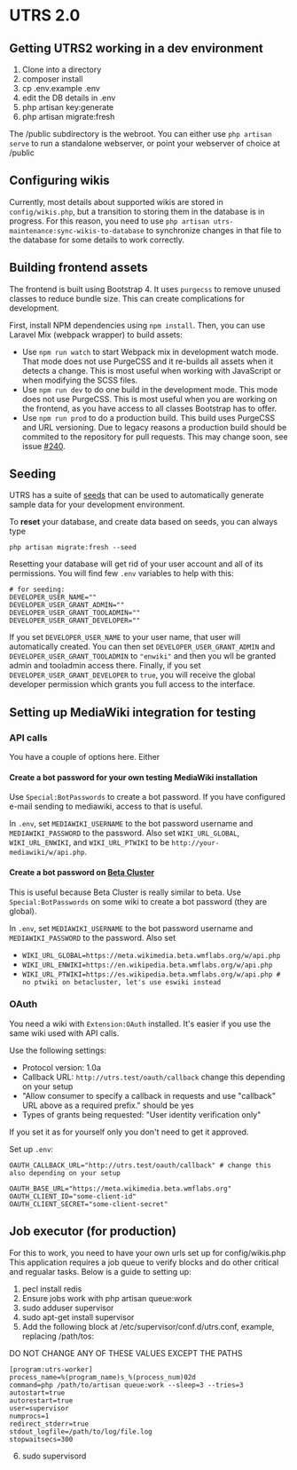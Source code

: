 # UTRS 2.0

## Getting UTRS2 working in a dev environment

1. Clone into a directory
2. composer install
3. cp .env.example .env
4. edit the DB details in .env
5. php artisan key:generate
6. php artisan migrate:fresh

The /public subdirectory is the webroot. You can either use `php artisan serve` to run a standalone webserver, or point your webserver of choice at /public

## Configuring wikis
Currently, most details about supported wikis are stored in `config/wikis.php`, but a transition to storing them in the database is in progress.
For this reason, you need to use `php artisan utrs-maintenance:sync-wikis-to-database` to synchronize changes in that file to the database for some details
to work correctly.

## Building frontend assets

The frontend is built using Bootstrap 4. It uses `purgecss` to remove unused classes to reduce bundle size. This can create complications for development.

First, install NPM dependencies using `npm install`. Then, you can use Laravel Mix (webpack wrapper) to build assets:

* Use `npm run watch` to start Webpack mix in development watch mode. That mode does not use PurgeCSS and it re-builds
  all assets when it detects a change. This is most useful when working with JavaScript or when modifying the SCSS files.
* Use `npm run dev` to do one build in the development mode. This mode does not use PurgeCSS. This is most useful when
  you are working on the frontend, as you have access to all classes Bootstrap has to offer.
* Use `npm run prod` to do a production build. This build uses PurgeCSS and URL versioning. Due to legacy reasons a
  production build should be commited to the repository for pull requests. This may change soon, see issue
  [#240](https://github.com/UTRS2/utrs/issues/240).

## Seeding

UTRS has a suite of [seeds](https://laravel.com/docs/8.x/seeding) that can be used to automatically generate sample data for your development environment.

To **reset** your database, and create data based on seeds, you can always type

```shell
php artisan migrate:fresh --seed
```

Resetting your database will get rid of your user account and all of its permissions. You will find few `.env` variables to help with this:
```dotenv
# for seeding:
DEVELOPER_USER_NAME=""
DEVELOPER_USER_GRANT_ADMIN=""
DEVELOPER_USER_GRANT_TOOLADMIN=""
DEVELOPER_USER_GRANT_DEVELOPER=""
```

If you set `DEVELOPER_USER_NAME` to your user name, that user will automatically created. You can then set
`DEVELOPER_USER_GRANT_ADMIN` and `DEVELOPER_USER_GRANT_TOOLADMIN` to `"enwiki"` and then you wll be granted admin and
tooladmin access there. Finally, if you set `DEVELOPER_USER_GRANT_DEVELOPER` to `true`, you will receive the global
developer permission which grants you full access to the interface.

## Setting up MediaWiki integration for testing

### API calls

You have a couple of options here. Either

#### Create a bot password for your own testing MediaWiki installation
Use `Special:BotPasswords` to create a bot password. If you have configured e-mail sending to mediawiki, access to that is useful.

In `.env`, set `MEDIAWIKI_USERNAME` to the bot password username and `MEDIAWIKI_PASSWORD` to the password.
Also set `WIKI_URL_GLOBAL`, `WIKI_URL_ENWIKI`, and `WIKI_URL_PTWIKI` to be `http://your-mediawiki/w/api.php`. 

#### Create a bot password on [Beta Cluster](https://beta.wmflabs.org)
This is useful because Beta Cluster is really similar to beta. Use `Special:BotPasswords` on some wiki to create a bot password (they are global).

In `.env`, set `MEDIAWIKI_USERNAME` to the bot password username and `MEDIAWIKI_PASSWORD` to the password.
Also set
* `WIKI_URL_GLOBAL=https://meta.wikimedia.beta.wmflabs.org/w/api.php`
* `WIKI_URL_ENWIKI=https://en.wikipedia.beta.wmflabs.org/w/api.php`
* `WIKI_URL_PTWIKI=https://es.wikipedia.beta.wmflabs.org/w/api.php # no ptwiki on betacluster, let's use eswiki instead`

### OAuth
You need a wiki with `Extension:OAuth` installed. It's easier if you use the same wiki used with API calls.

Use the following settings:
* Protocol version: 1.0a
* Callback URL: `http://utrs.test/oauth/callback` change this depending on your setup
* "Allow consumer to specify a callback in requests and use "callback" URL above as a required prefix." should be yes
* Types of grants being requested: "User identity verification only"

If you set it as for yourself only you don't need to get it approved.

Set up `.env`:

```dotenv
OAUTH_CALLBACK_URL="http://utrs.test/oauth/callback" # change this also depending on your setup

OAUTH_BASE_URL="https://meta.wikimedia.beta.wmflabs.org"
OAUTH_CLIENT_ID="some-client-id"
OAUTH_CLIENT_SECRET="some-client-secret"
```

## Job executor (for production)
For this to work, you need to have your own urls set up for config/wikis.php<br/>
This application requires a job queue to verify blocks and do other critical and regualar tasks. Below is a guide to setting up:

1. pecl install redis
2. Ensure jobs work with php artisan queue:work
3. sudo adduser supervisor
4. sudo apt-get install supervisor
5. Add the following block at /etc/supervisor/conf.d/utrs.conf, example, replacing /path/tos:

DO NOT CHANGE ANY OF THESE VALUES EXCEPT THE PATHS

```
[program:utrs-worker]
process_name=%(program_name)s_%(process_num)02d
command=php /path/to/artisan queue:work --sleep=3 --tries=3
autostart=true
autorestart=true
user=supervisor
numprocs=1
redirect_stderr=true
stdout_logfile=/path/to/log/file.log
stopwaitsecs=300
```

6. sudo supervisord

